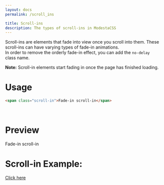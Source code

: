 ```yaml
---
layout: docs
permalink: /scroll_ins

title: Scroll-ins
description: The types of scroll-ins in ModestaCSS
---
```

Scroll-ins are elements that fade into view once you scroll into them. These scroll-ins can have varying types of fade-in animations.  
In order to remove the orderly fade-in effect, you can add the `no-delay` class name.

**Note:** Scroll-in elements start fading in once the page has finished loading.

# Usage
```html
<span class="scroll-in">Fade-in scroll-in</span>
```
<br>

# Preview
<a class="btn emerald scroll-in">Fade-in scroll-in</a>

# Scroll-in Example:
[Click here](../examples/scroll_in)